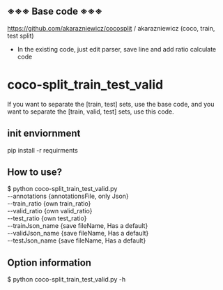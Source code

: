 
## ※※※ Base code ※※※
https://github.com/akarazniewicz/cocosplit / akarazniewicz 
(coco, train, test split)

- In the existing code, just edit parser, save line and add ratio calculate code


# coco-split_train_test_valid
If you want to separate the [train, test] sets, use the base code,
and you want to separate the [train, valid, test] sets, use this code.


## init enviornment
pip install -r requirments


## How to use?
$ python coco-split_train_test_valid.py \
--annotations {annotationsFile, only Json} \
--train_ratio {own train_ratio} \
--valid_ratio {own valid_ratio} \
--test_ratio {own test_ratio} \
--trainJson_name {save fileName, Has a default} \
--validJson_name {save fileName, Has a default} \
--testJson_name {save fileName, Has a default}


## Option information
$ python coco-split_train_test_valid.py -h
